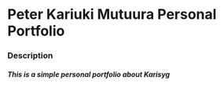 # Peter Kariuki Mutuura Personal Portfolio


### Description

##### This is a simple personal portfolio about Karisyg

